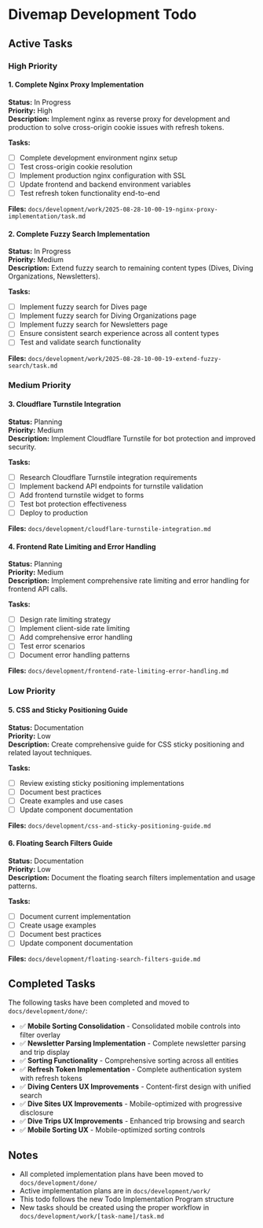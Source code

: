 # Divemap Development Todo

## Active Tasks

### High Priority



#### 1. Complete Nginx Proxy Implementation
**Status:** In Progress  
**Priority:** High  
**Description:** Implement nginx as reverse proxy for development and production to solve cross-origin cookie issues with refresh tokens.

**Tasks:**
- [ ] Complete development environment nginx setup
- [ ] Test cross-origin cookie resolution
- [ ] Implement production nginx configuration with SSL
- [ ] Update frontend and backend environment variables
- [ ] Test refresh token functionality end-to-end

**Files:** `docs/development/work/2025-08-28-10-00-19-nginx-proxy-implementation/task.md`

#### 2. Complete Fuzzy Search Implementation
**Status:** In Progress  
**Priority:** Medium  
**Description:** Extend fuzzy search to remaining content types (Dives, Diving Organizations, Newsletters).

**Tasks:**
- [ ] Implement fuzzy search for Dives page
- [ ] Implement fuzzy search for Diving Organizations page
- [ ] Implement fuzzy search for Newsletters page
- [ ] Ensure consistent search experience across all content types
- [ ] Test and validate search functionality

**Files:** `docs/development/work/2025-08-28-10-00-19-extend-fuzzy-search/task.md`

### Medium Priority

#### 3. Cloudflare Turnstile Integration
**Status:** Planning  
**Priority:** Medium  
**Description:** Implement Cloudflare Turnstile for bot protection and improved security.

**Tasks:**
- [ ] Research Cloudflare Turnstile integration requirements
- [ ] Implement backend API endpoints for turnstile validation
- [ ] Add frontend turnstile widget to forms
- [ ] Test bot protection effectiveness
- [ ] Deploy to production

**Files:** `docs/development/cloudflare-turnstile-integration.md`

#### 4. Frontend Rate Limiting and Error Handling
**Status:** Planning  
**Priority:** Medium  
**Description:** Implement comprehensive rate limiting and error handling for frontend API calls.

**Tasks:**
- [ ] Design rate limiting strategy
- [ ] Implement client-side rate limiting
- [ ] Add comprehensive error handling
- [ ] Test error scenarios
- [ ] Document error handling patterns

**Files:** `docs/development/frontend-rate-limiting-error-handling.md`

### Low Priority

#### 5. CSS and Sticky Positioning Guide
**Status:** Documentation  
**Priority:** Low  
**Description:** Create comprehensive guide for CSS sticky positioning and related layout techniques.

**Tasks:**
- [ ] Review existing sticky positioning implementations
- [ ] Document best practices
- [ ] Create examples and use cases
- [ ] Update component documentation

**Files:** `docs/development/css-and-sticky-positioning-guide.md`

#### 6. Floating Search Filters Guide
**Status:** Documentation  
**Priority:** Low  
**Description:** Document the floating search filters implementation and usage patterns.

**Tasks:**
- [ ] Document current implementation
- [ ] Create usage examples
- [ ] Document best practices
- [ ] Update component documentation

**Files:** `docs/development/floating-search-filters-guide.md`

## Completed Tasks

The following tasks have been completed and moved to `docs/development/done/`:

- ✅ **Mobile Sorting Consolidation** - Consolidated mobile controls into filter overlay
- ✅ **Newsletter Parsing Implementation** - Complete newsletter parsing and trip display
- ✅ **Sorting Functionality** - Comprehensive sorting across all entities
- ✅ **Refresh Token Implementation** - Complete authentication system with refresh tokens
- ✅ **Diving Centers UX Improvements** - Content-first design with unified search
- ✅ **Dive Sites UX Improvements** - Mobile-optimized with progressive disclosure
- ✅ **Dive Trips UX Improvements** - Enhanced trip browsing and search
- ✅ **Mobile Sorting UX** - Mobile-optimized sorting controls

## Notes

- All completed implementation plans have been moved to `docs/development/done/`
- Active implementation plans are in `docs/development/work/`
- This todo follows the new Todo Implementation Program structure
- New tasks should be created using the proper workflow in `docs/development/work/[task-name]/task.md`
